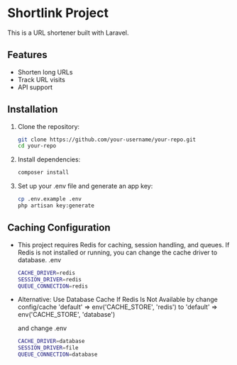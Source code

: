 # Shortlink Project

This is a URL shortener built with Laravel.

## Features
- Shorten long URLs
- Track URL visits
- API support

## Installation
1. Clone the repository:
   ```sh
   git clone https://github.com/your-username/your-repo.git
   cd your-repo
2. Install dependencies:
   ```sh
   composer install
3. Set up your .env file and generate an app key:
   ```sh
   cp .env.example .env
   php artisan key:generate

## Caching Configuration
- This project requires Redis for caching, session handling, and queues. If Redis is not installed or running, you can change the cache driver to database.
   .env
     ```sh
    CACHE_DRIVER=redis
    SESSION_DRIVER=redis
    QUEUE_CONNECTION=redis

-  Alternative: Use Database Cache If Redis Is Not Available
   by change config/cache  'default' => env('CACHE_STORE', 'redis') to 'default' => env('CACHE_STORE', 'database')

   and change .env
    ```sh
    CACHE_DRIVER=database
    SESSION_DRIVER=file
    QUEUE_CONNECTION=database



   
